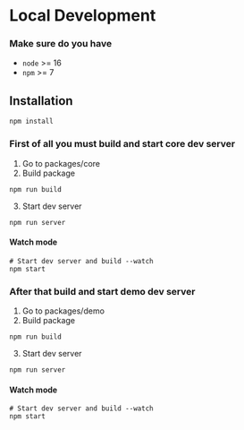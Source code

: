 # Local Development

### Make sure do you have
- `node` >= 16
- `npm` >= 7

## Installation

```
npm install
```

### First of all you must build and start core dev server
1. Go to packages/core
2. Build package

```shell
npm run build
```

3. Start dev server

```shell
npm run server
```

#### Watch mode
```shell
# Start dev server and build --watch
npm start
```

### After that build and start demo dev server
1. Go to packages/demo
2. Build package

```shell
npm run build
```

3. Start dev server
```shell
npm run server
```

#### Watch mode
```shell
# Start dev server and build --watch
npm start
```
